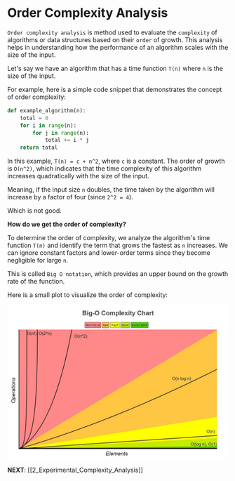 # Order Complexity Analysis

`Order complexity analysis` is method used to evaluate the `complexity` of algorithms or data structures based on their `order` of growth. This analysis helps in understanding how the performance of an algorithm scales with the size of the input.

Let's say we have an algorithm that has a time function `T(n)` where `n` is the size of the input.

For example, here is a simple code snippet that demonstrates the concept of order complexity:

```python
def example_algorithm(n):
    total = 0
    for i in range(n):
        for j in range(n):
            total += i * j
    return total
```

In this example, `T(n) = c + n^2`, where `c` is a constant. The order of growth is `O(n^2)`, which indicates that the time complexity of this algorithm increases quadratically with the size of the input.

Meaning, if the input size `n` doubles, the time taken by the algorithm will increase by a factor of four (since `2^2 = 4`).

Which is not good.

**How do we get the order of complexity?**

To determine the order of complexity, we analyze the algorithm's time function `T(n)` and identify the term that grows the fastest as `n` increases. We can ignore constant factors and lower-order terms since they become negligible for large `n`.

This is called `Big O notation`, which provides an upper bound on the growth rate of the function.

Here is a small plot to visualize the order of complexity:

![alt text](image.png)

**NEXT**: [[2_Experimental_Complexity_Analysis]]
